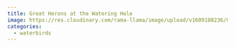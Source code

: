 ```yaml
---
title: Great Herons at the Watering Hole
image: https://res.cloudinary.com/rama-llama/image/upload/v1609188236/Great_Herons_iehwmm.jpg
categories:
  - waterbirds
---
```

